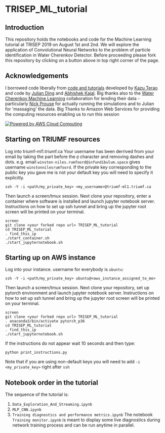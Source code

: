 # TRISEP_ML_tutorial

## Introduction
This repository holds the notebooks and code for the Machine Learning tutorial at TRISEP 2019 on August 1st and 2nd. We will explore the application of Convolutional Neural Networks to the problem of particle identification in Water Cherenkov Detector.
Before proceeding please fork this repository by clicking on a button above in top right corner of the page.

## Acknowledgements
I borrowed code liberally from [code and tutorials](https://github.com/WatChMaL) developed by [Kazu Terao](https://github.com/drinkingkazu) and code by [Julian Ding](https://github.com/search?q=user%3Ajulianzding) and [Abhishek Kajal](https://github.com/search?q=user%3Aabhishekabhishek). Big thanks also to the [Water Cherenkov Machine Learning](https://github.com/WatChMaL) collaboration for lending their data - particularly [Nick Prouse](https://github.com/nickwp) for actually running the simulations and to Julian for 'massaging' the data.
Big Thanks to Amazon Web Services for providing the computing resources enabling us to run this session


<a href="https://aws.amazon.com/what-is-cloud-computing"><img src="https://d0.awsstatic.com/logos/powered-by-aws.png" alt="Powered by AWS Cloud Computing"></a>


## Starting on TRIUMF resources
Log into triumf-ml1.triumf.ca Your username has been derrived from your email by taking the part before the `@` character and removing dashes and dots. e.g. email `winston-niles.rumfoord@infundibulum.space` gives username `winstonnilesrumfoord`. If the private key corresponding to the public key you gave me is not your default key you will need to specify it explicitly.
```
ssh -Y -i <path/my_private_key> <my_username>@triumf-ml1.triumf.ca
```
Then launch a screen/tmux session. Next clone your repository, enter a container where software is installed and launch jupyter notebook server. Instructions on how to set up ssh tunnel and bring up the jupyter root screen will be printed on your terminal.
```
screen
git clone <your forked repo url> TRISEP_ML_tutorial
cd TRISEP_ML_tutorial
. find_this_ip
./start_container.sh
./start_jupyternotebook.sh
```

## Starting up on AWS instance
Log into your instance. username for everybody is `ubuntu`:
```
ssh -Y -i <path/my_private_key> ubuntu@<aws_instance_assigned_to_me>
```
Then launch a screen/tmux session. Next clone your repository, set up pytorch environment and launch jupyter notebook server. Instructions on how to set up ssh tunnel and bring up the jupyter root screen will be printed on your terminal.
```
screen
git clone <your forked repo url> TRISEP_ML_tutorial
. anaconda3/bin/activate pytorch_p36
cd TRISEP_ML_tutorial
. find_this_ip
./start_jupyternotebook.sh
```
If the instructions do not appear wait 10 seconds and then type:
```
python print_instructions.py
```
Note that if you are using non-default keys you will need to add ` -i <my_private_key> ` right after `ssh`

## Notebook order in the tutorial
The sequence of the tutorial is:
  1. `Data_Exploration_And_Streaming.ipynb`
  1. `MLP_CNN.ipynb`
  1. `Training diagnostics and performance metrics.ipynb`
The notebook `Training monitor.ipynb` is meant to display some live diagnostics during network training process and can be run anytime in parallel.

